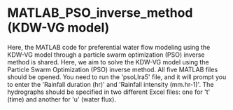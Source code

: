 # MATLAB_PSO_inverse_method (KDW-VG model)
Here, the MATLAB code for preferential water flow modeling using the KDW-VG model through a particle swarm optimization (PSO) inverse method is shared.
Here, we aim to solve the KDW-VG model using the Particle Swarm Optimization (PSO) inverse method.
All five MATLAB files should be opened.
You need to run the 'psoLIra5' file, and it will prompt you to enter the 'Rainfall duration (hr)' and 'Rainfall intensity (mm.hr-1)'.
The hydrographs should be specified in two different Excel files: one for 't' (time) and another for 'u' (water flux).
